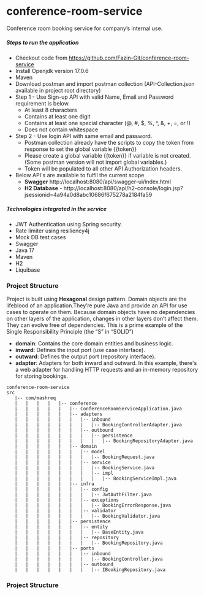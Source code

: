 # conference-room-service
Conference room booking service for company’s internal use.
##### Steps to run the application
- Checkout code from https://github.com/Fazin-Git/conference-room-service
- Install Openjdk version 17.0.6
- Maven
- Download postman and import postman collection (API-Collection.json available in project root directory)
- Step 1 - Use Sign-up API with valid Name, Email and Password requirement is below.
     - At least 8 characters
     - Contains at least one digit
     - Contains at least one special character (@, #, $, %, ^, &, +, =, or !)
     - Does not contain whitespace
- Step 2 - Use login API with same email and password.
     - Postman collection already have the scripts to copy the token from response to set the global variable {{token}}
     - Please create a global variable {{token}} if variable is not created.(Some postman version will not import global variables.)
     - Token will be populated to all other API Authorization headers.
- Below API's are available to fulfil the current scope
     - **Swagger** http://localhost:8080/api/swagger-ui/index.html
     - **H2 Database** - http://localhost:8080/api/h2-console/login.jsp?jsessionid=4a94a0d8abc10686f675278a2184fa59

##### Technologies integrated in the service
- JWT Authentication using Spring security.
- Rate limiter using resiliency4j
- Mock DB test cases
- Swagger
- Java 17
- Maven
- H2
- Liquibase
### Project Structure
Project is built using **Hexagonal** design pattern.
Domain objects are the lifeblood of an application.They’re pure Java and provide an API for use cases to operate on them.
Because domain objects have no dependencies on other layers of the application, changes in other layers don’t affect them. 
They can evolve free of dependencies. 
This is a prime example of the Single Responsibility Principle (the “S” in “SOLID”)

 - **domain**: Contains the core domain entities and business logic.
 - **inward**: Defines the input port (use case interface).
 - **outward**: Defines the output port (repository interface).
 - **adapter**: Adapters for both inward and outward. In this example, 
   there's a web adapter for handling HTTP requests and an in-memory repository for storing bookings.
```bash![img.png](img.png)
conference-room-service
src
   |-- com/mashreq
   |   |   |   |   |-- conference
   |   |   |   |   |   |-- ConferenceRoomServiceApplication.java
   |   |   |   |   |   |-- adapters
   |   |   |   |   |   |   |-- inbound
   |   |   |   |   |   |   |   |-- BookingControllerAdapter.java
   |   |   |   |   |   |   |-- outbound
   |   |   |   |   |   |   |   |-- persistence
   |   |   |   |   |   |   |   |   |-- BookingRepositoryAdapter.java
   |   |   |   |   |   |-- domain
   |   |   |   |   |   |   |-- model
   |   |   |   |   |   |   |   |-- BookingRequest.java
   |   |   |   |   |   |   |-- service
   |   |   |   |   |   |   |   |-- BookingService.java
   |   |   |   |   |   |   |   |-- impl
   |   |   |   |   |   |   |   |   |-- BookingServiceImpl.java
   |   |   |   |   |   |-- infra
   |   |   |   |   |   |   |-- config
   |   |   |   |   |   |   |   |-- JwtAuthFilter.java
   |   |   |   |   |   |   |-- exceptions
   |   |   |   |   |   |   |   |-- BookingErrorResponse.java
   |   |   |   |   |   |   |-- validator
   |   |   |   |   |   |   |   |-- BookingValidator.java
   |   |   |   |   |   |-- persistence
   |   |   |   |   |   |   |-- entity
   |   |   |   |   |   |   |   |-- BaseEntity.java
   |   |   |   |   |   |   |-- repository
   |   |   |   |   |   |   |   |-- BookingRepository.java
   |   |   |   |   |   |-- ports
   |   |   |   |   |   |   |-- inbound
   |   |   |   |   |   |   |   |-- BookingController.java
   |   |   |   |   |   |   |-- outbound
   |   |   |   |   |   |   |   |-- IBookingRepository.java
```
### Project Structure

